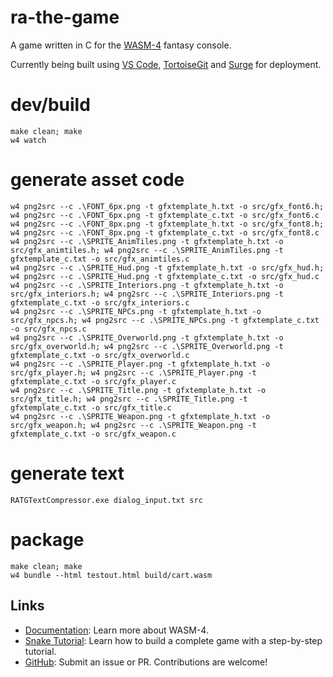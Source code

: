 # ra-the-game

A game written in C for the [WASM-4](https://wasm4.org) fantasy console.

Currently being built using [VS Code](https://code.visualstudio.com/), [TortoiseGit](https://tortoisegit.org/) and [Surge](http://surge.sh/) for deployment.


# dev/build
```
make clean; make
w4 watch
```

# generate asset code
```
w4 png2src --c .\FONT_6px.png -t gfxtemplate_h.txt -o src/gfx_font6.h; w4 png2src --c .\FONT_6px.png -t gfxtemplate_c.txt -o src/gfx_font6.c
w4 png2src --c .\FONT_8px.png -t gfxtemplate_h.txt -o src/gfx_font8.h; w4 png2src --c .\FONT_8px.png -t gfxtemplate_c.txt -o src/gfx_font8.c
w4 png2src --c .\SPRITE_AnimTiles.png -t gfxtemplate_h.txt -o src/gfx_animtiles.h; w4 png2src --c .\SPRITE_AnimTiles.png -t gfxtemplate_c.txt -o src/gfx_animtiles.c
w4 png2src --c .\SPRITE_Hud.png -t gfxtemplate_h.txt -o src/gfx_hud.h; w4 png2src --c .\SPRITE_Hud.png -t gfxtemplate_c.txt -o src/gfx_hud.c
w4 png2src --c .\SPRITE_Interiors.png -t gfxtemplate_h.txt -o src/gfx_interiors.h; w4 png2src --c .\SPRITE_Interiors.png -t gfxtemplate_c.txt -o src/gfx_interiors.c
w4 png2src --c .\SPRITE_NPCs.png -t gfxtemplate_h.txt -o src/gfx_npcs.h; w4 png2src --c .\SPRITE_NPCs.png -t gfxtemplate_c.txt -o src/gfx_npcs.c
w4 png2src --c .\SPRITE_Overworld.png -t gfxtemplate_h.txt -o src/gfx_overworld.h; w4 png2src --c .\SPRITE_Overworld.png -t gfxtemplate_c.txt -o src/gfx_overworld.c
w4 png2src --c .\SPRITE_Player.png -t gfxtemplate_h.txt -o src/gfx_player.h; w4 png2src --c .\SPRITE_Player.png -t gfxtemplate_c.txt -o src/gfx_player.c
w4 png2src --c .\SPRITE_Title.png -t gfxtemplate_h.txt -o src/gfx_title.h; w4 png2src --c .\SPRITE_Title.png -t gfxtemplate_c.txt -o src/gfx_title.c
w4 png2src --c .\SPRITE_Weapon.png -t gfxtemplate_h.txt -o src/gfx_weapon.h; w4 png2src --c .\SPRITE_Weapon.png -t gfxtemplate_c.txt -o src/gfx_weapon.c
```

# generate text
```
RATGTextCompressor.exe dialog_input.txt src
```

# package
```
make clean; make
w4 bundle --html testout.html build/cart.wasm
```

## Links

- [Documentation](https://wasm4.org/docs): Learn more about WASM-4.
- [Snake Tutorial](https://wasm4.org/docs/tutorials/snake/goal): Learn how to build a complete game
  with a step-by-step tutorial.
- [GitHub](https://github.com/aduros/wasm4): Submit an issue or PR. Contributions are welcome!
